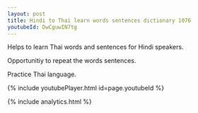 ```yaml
---
layout: post
title: Hindi to Thai learn words sentences dictionary 1076 
youtubeId: DwCguwIN7tg
---
```

 
 
Helps to learn Thai words and sentences for Hindi speakers.

Opportunitiy to repeat the words sentences. 

Practice Thai language. 
 
{% include youtubePlayer.html id=page.youtubeId %}
 
 
{% include analytics.html %}